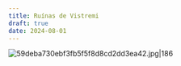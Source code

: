 ```yaml
---
title: Ruínas de Vistremi
draft: true
date: 2024-08-01
---
```

![59deba730ebf3fb5f5f8d8cd2dd3ea42.jpg|186](https://i.pinimg.com/736x/59/de/ba/59deba730ebf3fb5f5f8d8cd2dd3ea42.jpg)






